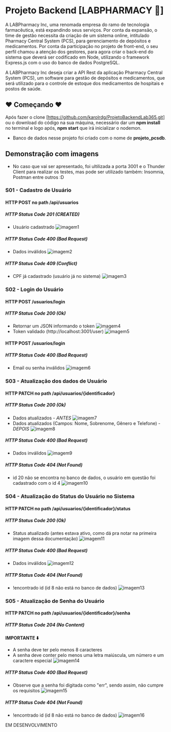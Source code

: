 
# Projeto Backend [LABPHARMACY 💊]

A LABPharmacy Inc, uma renomada empresa do ramo de tecnologia farmacêutica, está expandindo seus serviços. Por conta da expansão, o time de gestão necessita da criação de um sistema online, intitulado Pharmacy Central System (PCS), para gerenciamento de depósitos e medicamentos. Por conta da participação no projeto de front-end, o seu perfil chamou a atenção dos gestores, para agora criar o back-end do sistema que deverá ser codificado em Node, utilizando o framework Express.js com o uso do banco de dados PostgreSQL.

A LABPharmacy Inc deseja criar a API Rest da aplicação Pharmacy Central System (PCS), um software para gestão de depósitos e medicamentos, que será utilizado para o controle de estoque dos medicamentos de hospitais e postos de saúde.





## ❤️ Começando ❤️
Após fazer o clone [https://github.com/karolrdg/ProjetoBackendLab365.git] ou o download do código na sua máquina, necessário dar um **npm install** no terminal e logo após, **npm start** que irá inicializar o nodemon.
* Banco de dados nesse projeto foi criado com o nome de **projeto_pcsdb**.

## Demonstração com imagens
* No caso que vai ser apresentado, foi ultilizada a porta 3001 e o Thunder Client para realizar os testes, mas pode ser utilizado também: Insomnia, Postman entre outros :D

### S01 - Cadastro de Usuário
#### HTTP POST no path /api/usuarios
##### HTTP Status Code 201 (CREATED)
* Usuário cadastrado 
![imagem1](https://raw.githubusercontent.com/karolrdg/ProjetoBackendLab365/main/src/img/usercreated.jpg?token=GHSAT0AAAAAAB5IV2F4EQAS6POGOXRVXPOCZF2B7AA)
##### HTTP Status Code 400 (Bad Request)
* Dados inválidos
![imagem2](https://raw.githubusercontent.com/karolrdg/ProjetoBackendLab365/main/src/img/cpfinvalido.jpg?token=GHSAT0AAAAAAB5IV2F5Z3LWWD2WTJV3XIM6ZF2CAFA)
##### HTTP Status Code 409 (Conflict)
* CPF já cadastrado (usuário já no sistema)
![imagem3](https://raw.githubusercontent.com/karolrdg/ProjetoBackendLab365/main/src/img/conflict.jpg?token=GHSAT0AAAAAAB5IV2F4JWZUWQ4YCV7SGA6KZF2CA7Q)

### S02 - Login do Usuário
#### HTTP POST /usuarios/login
##### HTTP Status Code 200 (Ok)
* Retornar um JSON informando o token
![imagem4](https://raw.githubusercontent.com/karolrdg/ProjetoBackendLab365/main/src/img/token.jpg?token=GHSAT0AAAAAAB5IV2F4CNOE2OWYVZHXBSTWZF2B4BQ)
* Token validado (http://localhost:3001/user)
![imagem5](https://raw.githubusercontent.com/karolrdg/ProjetoBackendLab365/main/src/img/tokenvalido.jpg?token=GHSAT0AAAAAAB5IV2F4CTFG5N56MF5HCTT2ZF2CD6Q)
#### HTTP POST /usuarios/login
##### HTTP Status Code 400 (Bad Request)
* Email ou senha inválidos
![imagem6](https://raw.githubusercontent.com/karolrdg/ProjetoBackendLab365/main/src/img/emailinva.jpg?token=GHSAT0AAAAAAB5IV2F5BLMGZDB5NHUDGCIQZF2CFAQ)

### S03 - Atualização dos dados de Usuário
#### HTTP PATCH no path /api/usuarios/{identificador}
##### HTTP Status Code 200 (Ok)
* Dados atualizados - *ANTES*
![imagem7](https://raw.githubusercontent.com/karolrdg/ProjetoBackendLab365/main/src/img/updatedadosantes.jpg?token=GHSAT0AAAAAAB5IV2F472JSMCOUF5EN5BZEZF2A7DA)
* Dados atualizados (Campos: Nome, Sobrenome, Gênero e Telefone) - *DEPOIS*
![imagem8](https://raw.githubusercontent.com/karolrdg/ProjetoBackendLab365/main/src/img/updatedadosdepois.jpg?token=GHSAT0AAAAAAB5IV2F4P5S7XDECO75VS5WMZF2A7XA)
##### HTTP Status Code 400 (Bad Request)
* Dados inválidos
![imagem9](https://raw.githubusercontent.com/karolrdg/ProjetoBackendLab365/main/src/img/400.jpg?token=GHSAT0AAAAAAB5IV2F4FAWLTD3WRH6OTJDEZF2BORA)
##### HTTP Status Code 404 (Not Found) 
* id 20 não se encontra no banco de dados, o usuário em questão foi cadastrado com o id 4
![imagem10](https://raw.githubusercontent.com/karolrdg/ProjetoBackendLab365/main/src/img/404.jpg?token=GHSAT0AAAAAAB5IV2F4W5XYBFAF3F3GGJSIZF2BQXA)

### S04 - Atualização do Status do Usuário no Sistema
#### HTTP PATCH no path /api/usuarios/{identificador}/status
##### HTTP Status Code 200 (Ok)
* Status atualizado (antes estava ativo, como dá pra notar na primeira imagem dessa documentação)
![imagem11](https://raw.githubusercontent.com/karolrdg/ProjetoBackendLab365/main/src/img/userstatus200.jpg?token=GHSAT0AAAAAAB5IV2F5BE4VMKCYM6AOGFA4ZF2DOQA)
##### HTTP Status Code 400 (Bad Request)
* Dados inválidos
![imagem12](https://raw.githubusercontent.com/karolrdg/ProjetoBackendLab365/main/src/img/bad400status.jpg?token=GHSAT0AAAAAAB5IV2F5D5TRWUC5FHXBMUVMZF2DSEQ)
##### HTTP Status Code 404 (Not Found) 
* !encontrado id (id 8 não está no banco de dados)
![imagem13](https://raw.githubusercontent.com/karolrdg/ProjetoBackendLab365/main/src/img/notfoundstatususer.jpg?token=GHSAT0AAAAAAB5IV2F5CZ4QAHJ2KTH3O5BOZF2DUCQ)

### S05 - Atualização de Senha do Usuário
#### HTTP PATCH no path /api/usuarios/{identificador}/senha
##### HTTP Status Code 204 (No Content)
**IMPORTANTE ⬇️**
* A senha deve ter pelo menos 8 caracteres
* A senha deve conter pelo menos uma letra maiúscula, um número e um caractere especial
![imagem14](https://raw.githubusercontent.com/karolrdg/ProjetoBackendLab365/main/src/img/senha204.jpg?token=GHSAT0AAAAAAB5IV2F4MQTPPVY6REK2UJCUZF2D6IQ)
##### HTTP Status Code 400 (Bad Request)
* Observe que a senha foi digitada como "err", sendo assim, não cumpre os requisitos
![imagem15](https://raw.githubusercontent.com/karolrdg/ProjetoBackendLab365/main/src/img/senha400.jpg?token=GHSAT0AAAAAAB5IV2F4NAY4LOLEKV6I4DXUZF2EDTA)
##### HTTP Status Code 404 (Not Found)
* !encontrado id (id 8 não está no banco de dados)
![imagem16](https://raw.githubusercontent.com/karolrdg/ProjetoBackendLab365/main/src/img/usuariosenha404.jpg?token=GHSAT0AAAAAAB5IV2F56WW4VNTMN3A2NNEMZF2EOWQ)












EM DESENVOLVIMENTO

